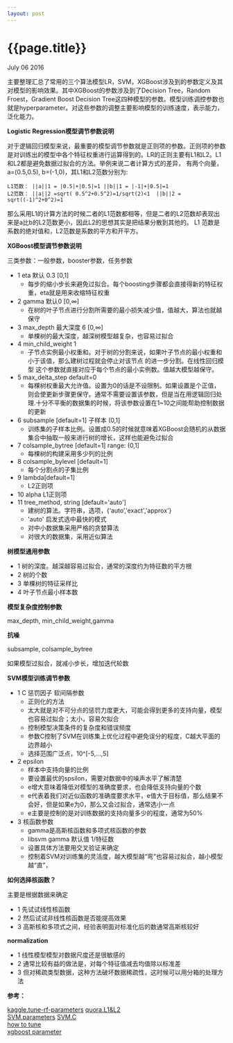 ```yaml
---
layout: post
---
```


{{page.title}}
=====
<p class="meta">July 06 2016</p>

主要整理汇总了常用的三个算法模型LR，SVM，XGBoost涉及到的参数定义及其对模型的影响效果。其中XGBoost的参数涉及到了Decision Tree，Random Froest，Gradient Boost Decision Tree这四种模型的参数。模型训练调控参数也就是hyperparameter。对这些参数的调整主要影响模型的训练速度，表示能力，泛化能力。

**Logistic Regression模型调节参数说明**

对于逻辑回归模型来说，最重要的模型调节参数就是正则项的参数。正则项的参数是对训练出的模型中各个特征权重进行运算得到的。LR的正则主要有L1和L2。L1和L2都是避免数据过拟合的方法。举例来说二者计算方式的差异，
有两个向量，a=(0.5,0.5), b=(-1,0)，其L1和L2范数分别为:

```
L1范数： ||a||1 = |0.5|+|0.5|=1 ||b||1 = |-1|+|0.5|=1
L2范数： ||a||2 =sqrt( 0.5^2+0.5^2)=1/sqrt(2)<1  ||b||2 = sqrt((-1)^2+0^2)=1
```
那么采用L1的计算方法的时候二者的L1范数都相等，但是二者的L2范数却表现出来是a比b的L2范数更小，因此L2的思想其实是把结果分散到其他的。
L1 范数是系数的绝对值和，L2范数是系数的平方和开平方。

**XGBoost模型调节参数说明**

三类参数：一般参数，booster参数，任务参数

- 1 eta 默认 0.3 [0,1]
    - 每步的缩小步长来避免过拟合。每个boosting步骤都会直接得新的特征权重，eta就是用来收缩特征权重
- 2 gamma 默认0   [0,∞]
    - 在树的叶子节点进行分割所需要的最小损失减少值，值越大，算法也就越保守
- 3 max_depth  最大深度 6   [0,∞]
    - 单棵树的最大深度，越深树模型越复杂，也容易过拟合
- 4  min_child_weight 1
    - 子节点实例最小权重和。对于树的分割来说，如果叶子节点的最小权重和小于该值，那么建树过程就会停止对该节点
的进一步分割。在线性回归模型 这个参数就直接对应于每个节点的最小实例数。值越大模型越保守。
- 5 max_delta_step  default=0
    - 每棵树权重最大允许值。设置为0的话是不设限制。如果设置是个正值，则会使更新步骤更保守。通常不需要设置该参数，但是当在用逻辑回归处理.十分不平衡的数据集的时候，将该参数设置在1~10之间能帮助控制数据的更新
- 6  subsample [default=1] 子样本 (0,1]
    - 训练集的子样本比例。设置成0.5的时候就意味着XGBoost会随机的从数据集合中抽取一般来进行树的增长，这样也能避免过拟合
- 7  colsample_bytree [default=1] range: (0,1]
    - 每棵树的构建采用多少列的比例
- 8  colsample_bylevel [default=1]
    - 每个分割点的子集比例
- 9 lambda[default=1]
    - L2正则项
- 10 alpha L1正则项
- 11 tree_method, string [default='auto']
    - 建树的算法。字符串，选项，{‘auto’,'exact','approx'}
    - 'auto'  启发式选中最快的模式
    - 对中小数据集采用严格的贪婪算法
    - 对很大的数据集，采用近似算法

**树模型通用参数**

- 1 树的深度。越深越容易过拟合，通常的深度约为特征数的平方根
- 2 树的个数
- 3 单棵树的特征采样比
- 4 叶子节点最小样本数

**模型复杂度控制参数**

max_depth, min_child_weight,gamma

**抗噪**

subsample, colsample_bytree

如果模型过拟合，就减小步长，增加迭代轮数

**SVM模型训练调节参数**

- 1 C 惩罚因子 软间隔参数
    - 正则化的方法
    - 太大就是对不可分点的惩罚力度更大，可能会得到更多的支持向量，模型也容易过拟合；太小，容易欠拟合
    - 控制模型决策条件的复杂度和错误频度
    - 参数C控制了SVM在训练集上优化过程中避免误分的程度，C越大平面的边界越小
    - 选择范围广泛点，10^[-5,...,5]
- 2 epsilon
    - 样本中支持向量的比例
    - 要设置最优的spsilon，需要对数据中的噪声水平了解清楚
    - e增大意味着降低对模型的准确度要求，也会降低支持向量的个数
    - e代表着我们对近似函数的准确度要求水平，e值大于目标值，那么结果不会好，但是如果e为0，那么又会过拟合，通常选小一点
    - e主要是控制的是对训练数据的支持向量多少的程度，通常为50%
- 3 核函数参数
    - gamma是高斯核函数和多项式核函数的参数
    - libsvm gamma 默认值 1/特征数
    - 设置具体方法要用交叉验证来确定
    - 控制着SVM对训练集的灵活度，越大模型越“弯”也容易过拟合，越小模型越“直”，

**如何选择核函数？**

主要是根据数据来确定

- 1 先试试线性核函数
- 2 然后试试非线性核函数是否能提高效果
- 3 高斯核和多项式之间，经验表明面对标准化后的数通常高斯核较好

**normalization**

- 1 线性模型模型对数据尺度还是很敏感的
- 2 通常比较有益的做法是，对每个特征值减去均值除以标准差
- 3 但对稀疏类型数据，这种方法破坏数据稀疏性，这时候可以用分箱的处理方法

**参考：**

[kaggle.tune-rf-parameters](https://www.kaggle.com/forums/f/15/kaggle-forum/t/4092/how-to-tune-rf-parameters-in-practice) 
[quora.L1&L2](https://www.quora.com/What-is-the-difference-between-L1-and-L2-regularization/answer/Justin-Solomon)  
[SVM.parameters](http://www.svms.org/parameters/)
[SVM.C](http://stats.stackexchange.com/questions/31066/what-is-the-influence-of-c-in-svms-with-linear-kernel)   
[how to tune](http://www.cs.colostate.edu/~asa/pdfs/howto.pdf)  
[xgboost parameter](http://www.slideshare.net/ShangxuanZhang/kaggle-winning-solution-xgboost-algorithm-let-us-learn-from-its-author)  
